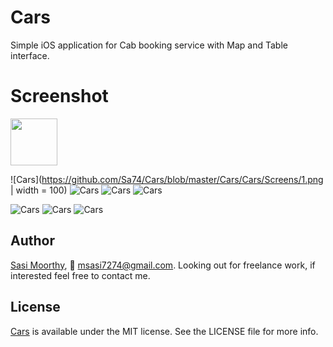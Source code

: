 # Cars
Simple iOS application for Cab booking service with Map and Table interface.

# Screenshot

<img src="https://github.com/Sa74/Cars/blob/master/Cars/Cars/Screens/1.png" width="75">

![Cars](https://github.com/Sa74/Cars/blob/master/Cars/Cars/Screens/1.png | width = 100) ![Cars](https://github.com/Sa74/Cars/blob/master/Cars/Cars/Screens/2.png) ![Cars](https://github.com/Sa74/Cars/blob/master/Cars/Cars/Screens/3.png) ![Cars](https://github.com/Sa74/Cars/blob/master/Cars/Cars/Screens/4.png)

![Cars](https://github.com/Sa74/Cars/blob/master/Cars/Cars/Screens/demo1.gif) ![Cars](https://github.com/Sa74/Cars/blob/master/Cars/Cars/Screens/demo2.gif) ![Cars](https://github.com/Sa74/Cars/blob/master/Cars/Cars/Screens/demo3.gif)

## Author

[Sasi Moorthy](https://twitter.com/Sasi3726), 📧 msasi7274@gmail.com. Looking out for freelance work, if interested feel free to contact me.

## License

[Cars](https://github.com/Sa74/Cars) is available under the MIT license. See the LICENSE file for more info.
